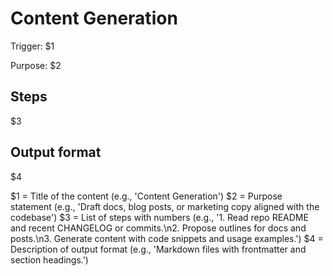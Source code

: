 # Content Generation

Trigger: $1

Purpose: $2

## Steps

$3

## Output format

$4

<!-- Placeholder mapping -->

$1 = Title of the content (e.g., 'Content Generation')
$2 = Purpose statement (e.g., 'Draft docs, blog posts, or marketing copy aligned with the codebase')
$3 = List of steps with numbers (e.g., '1. Read repo README and recent CHANGELOG or commits.\n2. Propose outlines for docs and posts.\n3. Generate content with code snippets and usage examples.')
$4 = Description of output format (e.g., 'Markdown files with frontmatter and section headings.')
